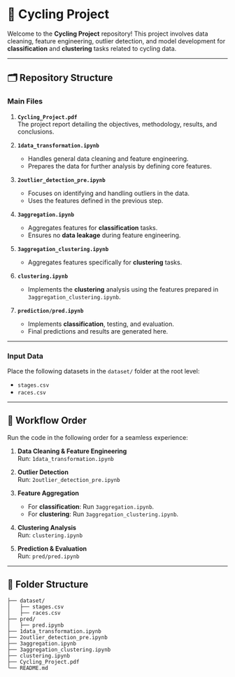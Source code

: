 # 🚴 Cycling Project

Welcome to the **Cycling Project** repository! This project involves data cleaning, feature engineering, outlier detection, and model development for **classification** and **clustering** tasks related to cycling data.

---

## 🗂️ Repository Structure

### **Main Files**
1. **`Cycling_Project.pdf`**  
   The project report detailing the objectives, methodology, results, and conclusions.

2. **`1data_transformation.ipynb`**  
   - Handles general data cleaning and feature engineering.
   - Prepares the data for further analysis by defining core features.

3. **`2outlier_detection_pre.ipynb`**  
   - Focuses on identifying and handling outliers in the data.
   - Uses the features defined in the previous step.

4. **`3aggregation.ipynb`**  
   - Aggregates features for **classification** tasks.
   - Ensures no **data leakage** during feature engineering.

5. **`3aggregation_clustering.ipynb`**  
   - Aggregates features specifically for **clustering** tasks.

6. **`clustering.ipynb`**  
   - Implements the **clustering** analysis using the features prepared in `3aggregation_clustering.ipynb`.

7. **`prediction/pred.ipynb`**  
   - Implements **classification**, testing, and evaluation.
   - Final predictions and results are generated here.

---

### **Input Data**
Place the following datasets in the `dataset/` folder at the root level:
- `stages.csv`
- `races.csv`

---

## 🔄 Workflow Order

Run the code in the following order for a seamless experience:

1. **Data Cleaning & Feature Engineering**  
   Run: `1data_transformation.ipynb`

2. **Outlier Detection**  
   Run: `2outlier_detection_pre.ipynb`

3. **Feature Aggregation**  
   - For **classification**: Run `3aggregation.ipynb`.  
   - For **clustering**: Run `3aggregation_clustering.ipynb`.

4. **Clustering Analysis**  
   Run: `clustering.ipynb`

5. **Prediction & Evaluation**  
   Run: `pred/pred.ipynb`

---

## 📁 Folder Structure

```plaintext
├── dataset/
│   ├── stages.csv
│   ├── races.csv
├── pred/
│   ├── pred.ipynb
├── 1data_transformation.ipynb
├── 2outlier_detection_pre.ipynb
├── 3aggregation.ipynb
├── 3aggregation_clustering.ipynb
├── clustering.ipynb
├── Cycling_Project.pdf
└── README.md
